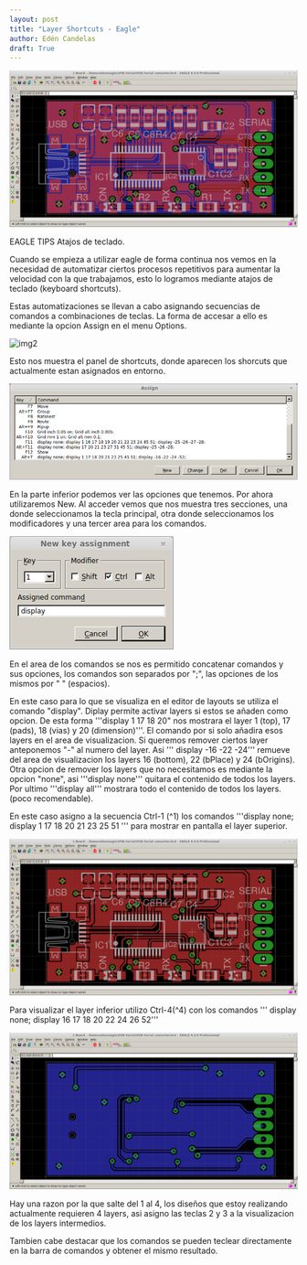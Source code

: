 ```yaml
---
layout: post
title: "Layer Shortcuts - Eagle"
author: Edén Candelas
draft: True
---
```


![img1][all]

EAGLE TIPS  Atajos de teclado.

Cuando se empieza a utilizar eagle de forma continua nos vemos en la necesidad de automatizar ciertos procesos repetitivos para aumentar la velocidad con la que trabajamos, esto lo logramos mediante atajos de teclado (keyboard shortcuts).


Estas automatizaciones se llevan a cabo asignando secuencias de comandos a combinaciones de teclas. La forma de accesar a ello es mediante la opcion Assign en el menu Options.

![img2][menuPath]

Esto nos muestra el panel de shortcuts, donde aparecen los shorcuts que actualmente estan asignados en entorno. 

![img2][assignEnv]

En la parte inferior podemos ver las opciones que tenemos. Por ahora utilizaremos New.
Al acceder vemos que nos muestra tres secciones, una donde seleccionamos la tecla principal, otra donde seleccionamos los modificadores y una tercer area para los comandos.

![img2][assignNew]

En el area de los comandos se nos es permitido concatenar comandos y sus opciones, los comandos son separados por ";", las opciones de los mismos por " " (espacios).

En este caso para lo que se visualiza en el editor de layouts se utiliza el comando "display". Diplay permite activar layers si estos se añaden como opcion. De esta forma '''display 1 17 18 20" nos mostrara el layer 1 (top), 17 (pads), 18 (vias) y 20 (dimension)'''.
El comando por si solo añadira esos layers en el area de visualizacion. Si queremos remover ciertos layer anteponemos "-" al numero del layer. Asi ''' display -16 -22 -24''' remueve del area de visualizacion los layers 16 (bottom), 22 (bPlace) y 24 (bOrigins).
Otra opcion de remover los layers que no necesitamos es mediante la opcion "none", asi '''display none''' quitara el contenido de todos los layers.
Por ultimo '''display all''' mostrara todo el contenido de todos los layers. (poco recomendable).

En este caso asigno a la secuencia Ctrl-1 (^1) los comandos '''display none; display 1 17 18 20 21 23 25 51 ''' para mostrar en pantalla el layer superior.

![img2][topCmd]

Para visualizar el layer inferior utilizo Ctrl-4(^4) con los comandos ''' display none; display 16 17 18 20 22 24 26 52'''

![img2][bottomCmd]

Hay una razon por la que salte del 1 al 4, los diseños que estoy realizando actualmente requieren 4 layers, asi asigno las teclas 2 y 3 a la visualizacion de los layers intermedios.

Tambien cabe destacar que los comandos se pueden teclear directamente en la barra de comandos y obtener el mismo resultado.


[all]: /assets/post_img/eagle/all.png  "all"
[menuPath]: /assets/post_img/eagle/  "menuPath" 
[assignEnv]: /assets/post_img/eagle/assignEnv.png  "assignEnv"
[assignNew]: /assets/post_img/eagle/assignNew.png  "assignNew"
[topCmd]: /assets/post_img/eagle/topCmd.png  "topCmd"
[bottomCmd]: /assets/post_img/eagle/bottomCmd.png  "bottomCmd"






















